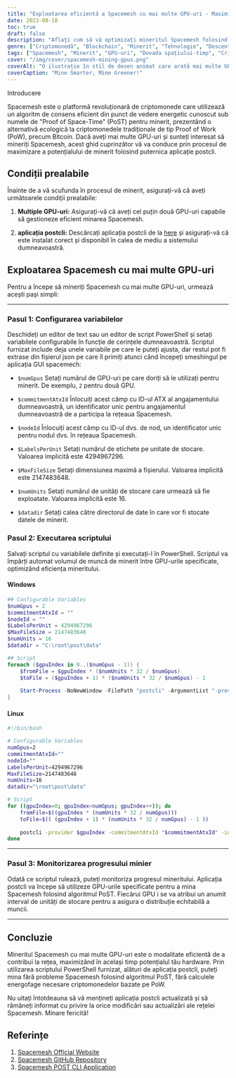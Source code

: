 ```yaml
---
title: "Exploatarea eficientă a Spacemesh cu mai multe GPU-uri - Maximizează-ți recompensa"
date: 2023-08-18
toc: true
draft: false
description: "Aflați cum să vă optimizați mineritul Spacemesh folosind mai multe GPU-uri cu ajutorul algoritmului PoST ecologic și să vă maximizați recompensele."
genre: ["Criptomonedă", "Blockchain", "Minerit", "Tehnologie", "Descentralizat", "GPU Mining", "Dovada spațiului-timp", "Ecologic", "Sfaturi Crypto", "Activele digitale"]
tags: ["Spacemesh", "Minerit", "GPU-uri", "Dovada spațiului-timp", "Criptomonedă", "Blockchain", "Ecologic", "Descentralizat", "Algoritmul PoST", "Ghidul minier", "Sfaturi Crypto", "Recompense", "Optimizare", "Eficiență energetică", "GPU Mining", "Activele digitale", "Tehnologie", "Descentralizare", "Dovada de spațiu", "Mineritul spațiu-timp", "Maximizarea eficienței miniere", "Criptomonedă ecologică", "Rețeaua Spacemesh", "GPU Mining Setup", "Mineritul cu mai multe GPU-uri", "Minerit descentralizat Blockchain", "Sfaturi Crypto Mining", "Minerit eficient pe GPU", "Dovada algoritmului spațiu-timp", "Recompense pentru criptomonede"]
cover: "/img/cover/spacemesh-mining-gpus.png"
coverAlt: "O ilustrație în stil de desen animat care arată mai multe GPU-uri care lucrează împreună pentru a extrage Spacemesh."
coverCaption: "Mine Smarter, Mine Greener!"
---
```

 Introducere

Spacemesh este o platformă revoluționară de criptomonede care utilizează un algoritm de consens eficient din punct de vedere energetic cunoscut sub numele de "Proof of Space-Time" (PoST) pentru minerit, prezentând o alternativă ecologică la criptomonedele tradiționale de tip Proof of Work (PoW), precum Bitcoin. Dacă aveți mai multe GPU-uri și sunteți interesat să mineriți Spacemesh, acest ghid cuprinzător vă va conduce prin procesul de maximizare a potențialului de minerit folosind puternica aplicație postcli.

## Condiții prealabile

Înainte de a vă scufunda în procesul de minerit, asigurați-vă că aveți următoarele condiții prealabile:

1. **Multiple GPU-uri:** Asigurați-vă că aveți cel puțin două GPU-uri capabile să gestioneze eficient minarea Spacemesh.

2. **aplicația postcli:** Descărcați aplicația postcli de la [here](https://github.com/spacemeshos/post/) și asigurați-vă că este instalat corect și disponibil în calea de mediu a sistemului dumneavoastră.

## Exploatarea Spacemesh cu mai multe GPU-uri

Pentru a începe să mineriți Spacemesh cu mai multe GPU-uri, urmează acești pași simpli:

______

### Pasul 1: Configurarea variabilelor

Deschideți un editor de text sau un editor de script PowerShell și setați variabilele configurabile în funcție de cerințele dumneavoastră.
Scriptul furnizat include deja unele variabile pe care le puteți ajusta, dar restul pot fi extrase din fișierul json pe care îl primiți atunci când începeți smeshingul pe aplicația GUI spacemech:

- `$numGpus` Setați numărul de GPU-uri pe care doriți să le utilizați pentru minerit. De exemplu, `2` pentru două GPU.

- `$commitmentAtxId` Înlocuiți acest câmp cu ID-ul ATX al angajamentului dumneavoastră, un identificator unic pentru angajamentul dumneavoastră de a participa la rețeaua Spacemesh.

- `$nodeId` Înlocuiți acest câmp cu ID-ul dvs. de nod, un identificator unic pentru nodul dvs. în rețeaua Spacemesh.

- `$LabelsPerUnit` Setați numărul de etichete pe unitate de stocare. Valoarea implicită este 4294967296.

- `$MaxFileSize` Setați dimensiunea maximă a fișierului. Valoarea implicită este 2147483648.

- `$numUnits` Setați numărul de unități de stocare care urmează să fie exploatate. Valoarea implicită este 16.

- `$datadir` Setați calea către directorul de date în care vor fi stocate datele de minerit.

### Pasul 2: Executarea scriptului

Salvați scriptul cu variabilele definite și executați-l în PowerShell. Scriptul va împărți automat volumul de muncă de minerit între GPU-urile specificate, optimizând eficiența mineritului.

#### Windows

```powershell
## Configurable Variables
$numGpus = 2
$commitmentAtxId = ""
$nodeId = ""
$LabelsPerUnit = 4294967296
$MaxFileSize = 2147483648
$numUnits = 16
$datadir = "C:\root\post\data"

## Script
foreach ($gpuIndex in 0..($numGpus - 1)) {
    $fromFile = $gpuIndex * ($numUnits * 32 / $numGpus)
    $toFile = ($gpuIndex + 1) * ($numUnits * 32 / $numGpus) - 1
    
    Start-Process -NoNewWindow -FilePath "postcli" -ArgumentList "-provider $gpuIndex", "-commitmentAtxId", $commitmentAtxId, "-id", $nodeId, "-labelsPerUnit", $LabelsPerUnit, "-maxFileSize", $MaxFileSize , "-numUnits", $numUnits, "-datadir", $datadir, "-fromFile", $fromFile, "-toFile", $toFile
}
```

#### Linux
```bash
#!/bin/bash

# Configurable Variables
numGpus=2
commitmentAtxId=""
nodeId=""
LabelsPerUnit=4294967296
MaxFileSize=2147483648
numUnits=16
datadir="\root\post\data"

# Script
for ((gpuIndex=0; gpuIndex<numGpus; gpuIndex++)); do
    fromFile=$((gpuIndex * (numUnits * 32 / numGpus)))
    toFile=$(( (gpuIndex + 1) * (numUnits * 32 / numGpus) - 1 ))
    
    postcli -provider $gpuIndex -commitmentAtxId "$commitmentAtxId" -id "$nodeId" -labelsPerUnit $LabelsPerUnit -maxFileSize $MaxFileSize -numUnits $numUnits -datadir "$datadir" -fromFile $fromFile -toFile $toFile &
done
```
______

### Pasul 3: Monitorizarea progresului minier

Odată ce scriptul rulează, puteți monitoriza progresul mineritului. Aplicația postcli va începe să utilizeze GPU-urile specificate pentru a mina Spacemesh folosind algoritmul PoST. Fiecărui GPU i se va atribui un anumit interval de unități de stocare pentru a asigura o distribuție echitabilă a muncii.

______

## Concluzie

Mineritul Spacemesh cu mai multe GPU-uri este o modalitate eficientă de a contribui la rețea, maximizând în același timp potențialul tău hardware. Prin utilizarea scriptului PowerShell furnizat, alături de aplicația postcli, puteți mina fără probleme Spacemesh folosind algoritmul PoST, fără calculele energofage necesare criptomonedelor bazate pe PoW.

Nu uitați întotdeauna să vă mențineți aplicația postcli actualizată și să rămâneți informat cu privire la orice modificări sau actualizări ale rețelei Spacemesh. Minare fericită!

## Referințe

1. [Spacemesh Official Website](https://spacemesh.io/)
2. [Spacemesh GitHub Repository](https://github.com/spacemeshos/)
3. [Spacemesh POST CLI Application](https://github.com/spacemeshos/post)
